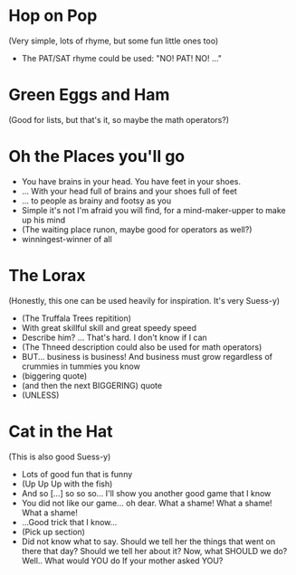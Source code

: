 # Hop on Pop

(Very simple, lots of rhyme, but some fun little ones too)

- The PAT/SAT rhyme could be used: "NO! PAT! NO! ..."

# Green Eggs and Ham

(Good for lists, but that's it, so maybe the math operators?)

# Oh the Places you'll go

- You have brains in your head. You have feet in your shoes.
- ... With your head full of brains and your shoes full of feet
- ... to people as brainy and footsy as you
- Simple it's not I'm afraid you will find, for a mind-maker-upper to make up his mind
- (The waiting place runon, maybe good for operators as well?)
- winningest-winner of all

# The Lorax

(Honestly, this one can be used heavily for inspiration. It's very Suess-y)

- (The Truffala Trees repitition)
- With great skillful skill and great speedy speed
- Describe him? ... That's hard. I don't know if I can
- (The Thneed description could also be used for math operators)
- BUT... business is business! And business must grow regardless of crummies in tummies you know
- (biggering quote)
- (and then the next BIGGERING) quote
- (UNLESS)

# Cat in the Hat

(This is also good Suess-y)

- Lots of good fun that is funny
- (Up Up Up with the fish)
- And so [...] so so so... I'll show you another good game that I know
- You did not like our game... oh dear. What a shame! What a shame! What a shame!
- ...Good trick that I know...
- (Pick up section)
- Did not know what to say. Should we tell her the things that went on there that day?
  Should we tell her about it? Now, what SHOULD we do? Well.. What would YOU do If your mother asked YOU?
